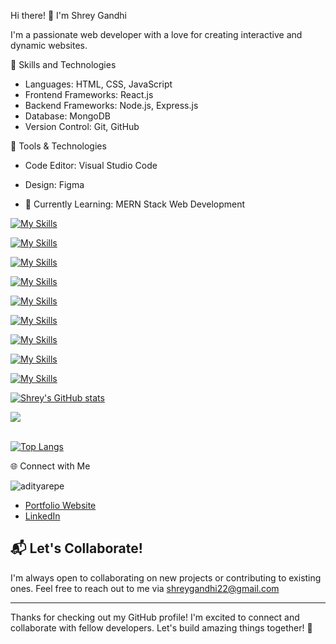 Hi there! 👋 I'm Shrey Gandhi

I'm a passionate web developer with a love for creating interactive and dynamic websites.

🚀 Skills and Technologies

- Languages: HTML, CSS, JavaScript
- Frontend Frameworks: React.js
- Backend Frameworks: Node.js, Express.js
- Database: MongoDB
- Version Control: Git, GitHub

🔧 Tools & Technologies

- Code Editor: Visual Studio Code
- Design: Figma

- 🌱 Currently Learning: MERN Stack Web Development 

[![My Skills](https://skillicons.dev/icons?i=py,c,cpp,cs,java&perline7)](https://skillicons.dev)
  
[![My Skills](https://skillicons.dev/icons?i=html,css,js,bootstrap,tailwind,ts,angular,react&perline7)](https://skillicons.dev)

[![My Skills](https://skillicons.dev/icons?i=nodejs,expressjs,nextjs,jquery,django,flask,php,laravel,postman&perline7)](https://skillicons.dev)

[![My Skills](https://skillicons.dev/icons?i=mongodb,mysql,postgres,sqllite&perline7)](https://skillicons.dev)

[![My Skills](https://skillicons.dev/icons?i=aws,docker,firebase&perline7)](https://skillicons.dev)

[![My Skills](https://skillicons.dev/icons?i=dart,flutter,kotlin,swift&perline7)](https://skillicons.dev)

[![My Skills](https://skillicons.dev/icons?i=vscode,wordpress,arduino,eclipse,figma,git,github,gitlab,notion,visualstudio,xd,anaconda,codepen,matlab,powershell&perline7)](https://skillicons.dev)

[![My Skills](https://skillicons.dev/icons?i=windows,linux&perline7)](https://skillicons.dev)

[![My Skills](https://skillicons.dev/icons?i=discord,gmail,instagram,linkdin,stackoverflow,twitter&perline7)](https://skillicons.dev)



  
[![Shrey's GitHub stats](https://github-readme-stats.vercel.app/api?username=shreygit225)](https://github.com/shreygit225/github-readme-stats)


  
<a href="https://github.com/shreygit225">
  
  <img align="center" src="https://github-readme-streak-stats.herokuapp.com/?user=shreygit225&theme=light" />
<br/><br/>




[![Top Langs](https://github-readme-stats.vercel.app/api/top-langs/?username=shreygit225)](https://github.com/shreygit225/github-readme-stats)



🌐 Connect with Me
<p align="left"> <img src="https://komarev.com/ghpvc/?username=shreygit225&label=Profile%20views&color=0e75b6&style=flat" alt="adityarepe" /> </p>

- [Portfolio Website](https://shreygandhi.my.canva.site/)
- [LinkedIn](https://www.linkedin.com/in/shreygandhi225/)


## 📬 Let's Collaborate!

I'm always open to collaborating on new projects or contributing to existing ones. Feel free to reach out to me via shreygandhi22@gmail.com

---

Thanks for checking out my GitHub profile! I'm excited to connect and collaborate with fellow developers. Let's build amazing things together! 🚀



<!---
shreygit225/shreygit225 is a ✨ special ✨ repository because its `README.md` (this file) appears on your GitHub profile.
You can click the Preview link to take a look at your changes.
--->
